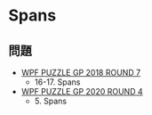# Spans

## 問題
- [WPF PUZZLE GP 2018 ROUND 7](../questions/wpfpgp2018-7.md)
	- 16-17. Spans
- [WPF PUZZLE GP 2020 ROUND 4](../questions/wpfpgp2020-4.md)
	- 5\. Spans
